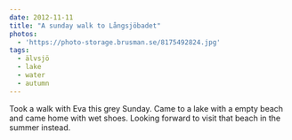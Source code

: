 ```yaml
---
date: 2012-11-11
title: "A sunday walk to Långsjöbadet"
photos:
  - 'https://photo-storage.brusman.se/8175492824.jpg'
tags:
  - älvsjö
  - lake
  - water
  - autumn
---
```


Took a walk with Eva this grey Sunday. Came to a lake with a empty beach and came home with wet shoes. Looking forward to visit that beach in the summer instead.
